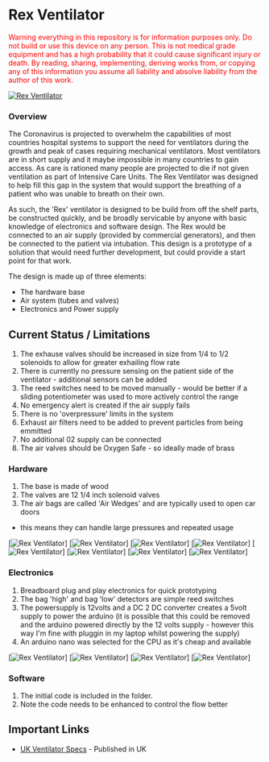 # Rex Ventilator

<span style="color:red">Warning everything in this repository is for information purposes only. Do not build or use this device on any person. This is not medical grade equipment and has a high probability that it could cause significant injury or death. By reading, sharing, implementing, deriving works from, or copying any of this information you assume all liability and absolve liability from the author of this work.</span>

[![Rex Ventilator](https://github.com/hackadayrex/ventilator/blob/master/images/video_thumbnail.jpg)](https://youtu.be/pFnB-vOWQmU "Rex Ventilator")

### Overview

The Coronavirus is projected to overwhelm the capabilities of most countries hospital systems to support the need for ventilators during the growth and peak of cases requiring mechanical ventilators. Most ventilators are in short supply and it maybe impossible in many countries to gain access. As care is rationed many people are projected to die if not given ventilation as part of Intensive Care Units. The Rex Ventilator was designed to help fill this gap in the system that would support the breathing of a patient who was unable to breath on their own.

As such, the 'Rex' ventilator is designed to be build from off the shelf parts, be constructed quickly, and be broadly servicable by anyone with basic knowledge of electronics and software design. The Rex would be connected to an air supply (provided by commercial generators), and then be connected to the patient via intubation. This design is a prototype of a solution that would need further development, but could provide a start point for that work.

The design is made up of three elements:
 - The hardware base
 - Air system (tubes and valves)
 - Electronics and Power supply

## Current Status / Limitations
1) The exhause valves should be increased in size from 1/4 to 1/2 solenoids to allow for greater exhailing flow rate
2) There is currently no pressure sensing on the patient side of the ventilator - additional sensors can be added
3) The reed switches need to be moved manually - would be better if a sliding potentiometer was used to more actively control the range
4) No emergency alert is created if the air supply fails
5) There is no 'overpressure' limits in the system
6) Exhaust air filters need to be added to prevent particles from being emmitted
7) No additional 02 supply can be connected
8) The air valves should be Oxygen Safe - so ideally made of brass

### Hardware
1) The base is made of wood
2) The valves are 12 1/4 inch solenoid valves
3) The air bags are called 'Air Wedges' and are typically used to open car doors
 - this means they can handle large pressures and repeated usage

[![Rex Ventilator](https://github.com/hackadayrex/ventilator/blob/master/hardware/IMG_1255.jpg)]
[![Rex Ventilator](https://github.com/hackadayrex/ventilator/blob/master/hardware/IMG_1256.jpg)]
[![Rex Ventilator](https://github.com/hackadayrex/ventilator/blob/master/hardware/IMG_1257.jpg)]
[![Rex Ventilator](https://github.com/hackadayrex/ventilator/blob/master/hardware/IMG_1262.jpg)]
[![Rex Ventilator](https://github.com/hackadayrex/ventilator/blob/master/hardware/IMG_1263.jpg)]
[![Rex Ventilator](https://github.com/hackadayrex/ventilator/blob/master/hardware/IMG_1264.jpg)]
[![Rex Ventilator](https://github.com/hackadayrex/ventilator/blob/master/hardware/IMG_1265.jpg)]
[![Rex Ventilator](https://github.com/hackadayrex/ventilator/blob/master/hardware/IMG_1266.jpg)]

### Electronics
1) Breadboard plug and play electronics for quick prototyping
2) The bag 'high' and bag 'low' detectors are simple reed switches
3) The powersupply is 12volts and a DC 2 DC converter creates a 5volt supply to power the arduino (it is possible that this could be removed and the arduino powered directly by the 12 volts supply - however this way I'm fine with pluggin in my laptop whilst powering the supply)
4) An arduino nano was selected for the CPU as it's cheap and available

[![Rex Ventilator](https://github.com/hackadayrex/ventilator/blob/master/electronics/IMG_1258.jpg)]
[![Rex Ventilator](https://github.com/hackadayrex/ventilator/blob/master/electronics/IMG_1259.jpg)]
[![Rex Ventilator](https://github.com/hackadayrex/ventilator/blob/master/electronics/IMG_1260.jpg)]
[![Rex Ventilator](https://github.com/hackadayrex/ventilator/blob/master/electronics/IMG_1261.jpg)]

### Software
1) The initial code is included in the folder.
2) Note the code needs to be enhanced to control the flow better


## Important Links

* [UK Ventilator Specs](https://www.britishchambers.org.uk/media/get/Specification%20For%20RMVS%20Challenge.pdf) - Published in UK

